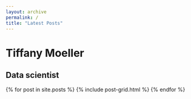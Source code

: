 ```yaml
---
layout: archive
permalink: /
title: "Latest Posts"
---
```


<div class="page-lead" style="background-image:/images/steven-wang-421577.jpg)">
  <div class="wrap page-lead-content">
    <h1>Tiffany Moeller</h1>
    <h2>Data scientist</h2>
  </div>
</div>


<div class="tiles">
{% for post in site.posts %}
	{% include post-grid.html %}
{% endfor %}
</div><!-- /.tiles -->
